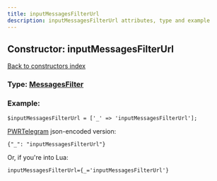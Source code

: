 ```yaml
---
title: inputMessagesFilterUrl
description: inputMessagesFilterUrl attributes, type and example
---
```

## Constructor: inputMessagesFilterUrl  
[Back to constructors index](index.md)






### Type: [MessagesFilter](../types/MessagesFilter.md)


### Example:

```
$inputMessagesFilterUrl = ['_' => 'inputMessagesFilterUrl'];
```  

[PWRTelegram](https://pwrtelegram.xyz) json-encoded version:

```
{"_": "inputMessagesFilterUrl"}
```


Or, if you're into Lua:  


```
inputMessagesFilterUrl={_='inputMessagesFilterUrl'}

```


